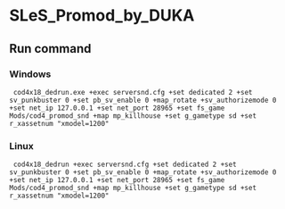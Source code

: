 # SLeS_Promod_by_DUKA

## Run command
### Windows
`
cod4x18_dedrun.exe +exec serversnd.cfg +set dedicated 2 +set sv_punkbuster 0 +set pb_sv_enable 0 +map_rotate +sv_authorizemode 0 +set net_ip 127.0.0.1 +set net_port 28965 +set fs_game Mods/cod4_promod_snd +map mp_killhouse +set g_gametype sd +set r_xassetnum "xmodel=1200"`


### Linux
`
cod4x18_dedrun +exec serversnd.cfg +set dedicated 2 +set sv_punkbuster 0 +set pb_sv_enable 0 +map_rotate +sv_authorizemode 0 +set net_ip 127.0.0.1 +set net_port 28965 +set fs_game Mods/cod4_promod_snd +map mp_killhouse +set g_gametype sd +set r_xassetnum "xmodel=1200"`